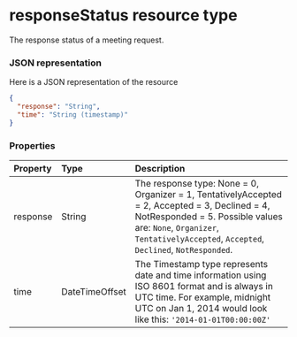 # responseStatus resource type

The response status of a meeting request.

### JSON representation

Here is a JSON representation of the resource

<!-- {
  "blockType": "resource",
  "optionalProperties": [

  ],
  "@odata.type": "microsoft.graph.responsestatus"
}-->

```json
{
  "response": "String",
  "time": "String (timestamp)"
}

```
### Properties
| Property	   | Type	|Description|
|:---------------|:--------|:----------|
|response|String|The response type: None = 0, Organizer = 1, TentativelyAccepted = 2, Accepted = 3, Declined = 4, NotResponded = 5. Possible values are: `None`, `Organizer`, `TentativelyAccepted`, `Accepted`, `Declined`, `NotResponded`.|
|time|DateTimeOffset|<!--Need description! -->The Timestamp type represents date and time information using ISO 8601 format and is always in UTC time. For example, midnight UTC on Jan 1, 2014 would look like this: `'2014-01-01T00:00:00Z'`|

<!-- uuid: 8fcb5dbc-d5aa-4681-8e31-b001d5168d79
2015-10-25 14:57:30 UTC -->
<!-- {
  "type": "#page.annotation",
  "description": "responseStatus resource",
  "keywords": "",
  "section": "documentation",
  "tocPath": ""
}-->